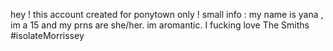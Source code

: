 hey ! this account created for ponytown only !
small info : my name is yana , im a 15 and my prns are she/her. im aromantic.
I fucking love The Smiths #isolateMorrissey
